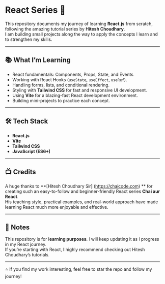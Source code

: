 # React Series 🚀

This repository documents my journey of learning **React.js** from scratch, following the amazing tutorial series by **Hitesh Choudhary**.  
I am building small projects along the way to apply the concepts I learn and to strengthen my skills.

---

## 📚 What I’m Learning
- React fundamentals: Components, Props, State, and Events.
- Working with React Hooks (`useState`, `useEffect`, `useRef`).
- Handling forms, lists, and conditional rendering.
- Styling with **Tailwind CSS** for fast and responsive UI development.
- Using **Vite** for a blazing-fast React development environment.
- Building mini-projects to practice each concept.

---

## 🛠 Tech Stack
- **React.js**
- **Vite**
- **Tailwind CSS**
- **JavaScript (ES6+)**

---

## 📺 Credits
A huge thanks to **[Hitesh Choudhary Sir] (https://chaicode.com) ** for creating such an easy-to-follow and beginner-friendly React series **Chai aur React**.  
His teaching style, practical examples, and real-world approach have made learning React much more enjoyable and effective.

---

## 📌 Notes
This repository is for **learning purposes**. I will keep updating it as I progress in my React journey.  
If you’re starting with React, I highly recommend checking out Hitesh Choudhary’s tutorials.

---
⭐ If you find my work interesting, feel free to star the repo and follow my journey!
